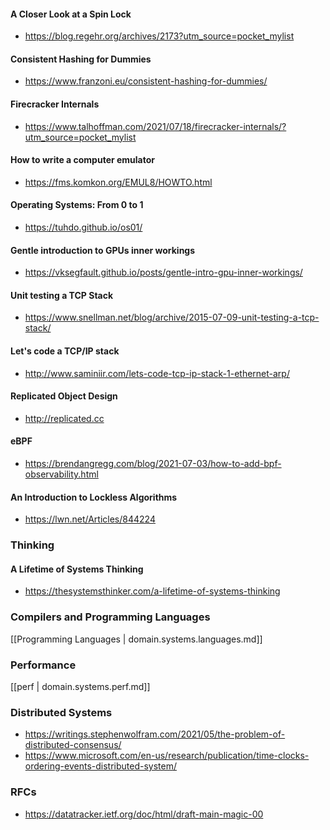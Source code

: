 
#### A Closer Look at a Spin Lock

- https://blog.regehr.org/archives/2173?utm_source=pocket_mylist

#### Consistent Hashing for Dummies

- https://www.franzoni.eu/consistent-hashing-for-dummies/

#### Firecracker Internals

- https://www.talhoffman.com/2021/07/18/firecracker-internals/?utm_source=pocket_mylist

#### How to write a computer emulator

- https://fms.komkon.org/EMUL8/HOWTO.html

#### Operating Systems: From 0 to 1

- https://tuhdo.github.io/os01/

#### Gentle introduction to GPUs inner workings

- https://vksegfault.github.io/posts/gentle-intro-gpu-inner-workings/

#### Unit testing a TCP Stack

- https://www.snellman.net/blog/archive/2015-07-09-unit-testing-a-tcp-stack/

#### Let's code a TCP/IP stack

- http://www.saminiir.com/lets-code-tcp-ip-stack-1-ethernet-arp/

#### Replicated Object Design

- http://replicated.cc

#### eBPF

- https://brendangregg.com/blog/2021-07-03/how-to-add-bpf-observability.html

#### An Introduction to Lockless Algorithms

- https://lwn.net/Articles/844224

### Thinking

#### A Lifetime of Systems Thinking

- https://thesystemsthinker.com/a-lifetime-of-systems-thinking

### Compilers and Programming Languages

[[Programming Languages | domain.systems.languages.md]]

### Performance

[[perf | domain.systems.perf.md]]

### Distributed Systems

- https://writings.stephenwolfram.com/2021/05/the-problem-of-distributed-consensus/
- https://www.microsoft.com/en-us/research/publication/time-clocks-ordering-events-distributed-system/

### RFCs

- https://datatracker.ietf.org/doc/html/draft-main-magic-00
